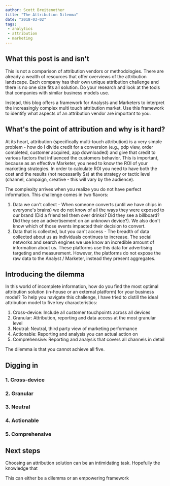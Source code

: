 ```yaml
---
author: Scott Breitenother
title: "The Attribution Dilemma"
date: "2018-03-02"
tags: 
 - analytics
 - attribution
 - marketing
---
```


## What this post is and isn't
This is not a comparison of attribution vendors or methodologies. There are already a wealth of resources that offer overviews of the attribution landscape. Each company has their own unique attribution challenge and there is no one size fits all solution. Do your research and look at the tools that companies with similar business models use.

Instead, this blog offers a framework for Analysts and Marketers to interpret the increasingly complex multi touch attribution market. Use this framework to identify what aspects of an attribution vendor are important to you.


## What's the point of attribution and why is it hard?
At its heart, attribution (specifically multi-touch attribution) is a very simple problem - how do I divide credit for a conversion (e.g., pdp view, order completed, customer acquired, app downloaded) and give that credit to various factors that influenced the customers behavior. This is important, because as an effective Marketer, you need to know the ROI of your marketing strategies. In order to calculate ROI you need to have both the cost and the results (not necessarily $s) at the strategy or tactic level (channel, campaign, creative - this will vary by the audience).

The complexity arrives when you realize you do not have perfect information. This challenge comes in two flavors:
1. Data we can't collect - When someone converts (until we have chips in everyone's brains) we do not know of all the ways they were exposed to our brand (Did a friend tell them over drinks? Did they see a billboard? Did they see an advertisement on an unknown device?). We also don't know which of those events impacted their decision to convert.
2. Data that is collected, but you can't access - The breadth of data collected about us as individuals continues to increase. The social networks and search engines we use know an incredible amount of information about us. These platforms use this data for advertising targeting and measurement. However, the platforms do not expose the raw data to the Analyst / Marketer, instead they present aggregates.


## Introducing the dilemma
In this world of incomplete information, how do you find the most optimal attribution solution (in-house or an external platform) for your business model? To help you navigate this challenge, I have tried to distill the ideal attribution model to five key characteristics: 

1. Cross-device: Include all customer touchpoints across all devices
2. Granular: Attribution, reporting and data access at the most granular level
3. Neutral: Neutral, third party view of marketing performance
4. Actionable: Reporting and analysis you can actual action on
5. Comprehensive: Reporting and analysis that covers all channels in detail

The dilemma is that you cannot achieve all five.

## Digging in
### 1. Cross-device


### 2. Granular
### 3. Neutral
### 4. Actionable
### 5. Comprehensive


## Next steps
Choosing an attribution solution can be an intimidating task. Hopefully the knowledge that 

This can either be a dilemma or an empowering framework
